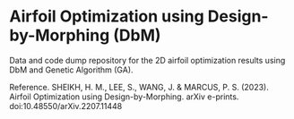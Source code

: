 # Airfoil Optimization using Design-by-Morphing (DbM)
Data and code dump repository for the 2D airfoil optimization results using DbM and Genetic Algorithm (GA).

Reference. SHEIKH, H. M., LEE, S., WANG, J. & MARCUS, P. S. (2023). Airfoil Optimization using Design-by-Morphing. arXiv e-prints. doi:10.48550/arXiv.2207.11448
